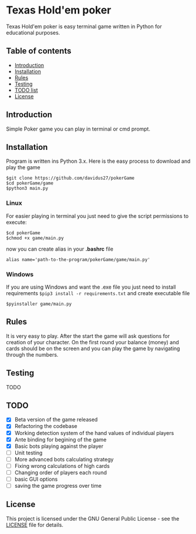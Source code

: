 # Texas Hold'em poker
Texas Hold'em poker is easy terminal game written in Python for educational purposes.


## Table of contents
* [Introduction](#Introduction)
* [Installation](#Installation)
* [Rules](#Rules)
* [Testing](#Testing)
* [TODO list](#TODO)
* [License](#License)


## Introduction
Simple Poker game you can play in terminal or cmd prompt. 

## Installation
Program is written ins Python 3.x. 
Here is the easy process to download and play the game

```
$git clone https://github.com/davidus27/pokerGame
$cd pokerGame/game
$python3 main.py
```

### Linux 
For easier playing in terminal you just need to give the script permissions to execute:
```
$cd pokerGame
$chmod +x game/main.py
```
now you can create alias in your __.bashrc__ file 

```
alias name='path-to-the-program/pokerGame/game/main.py'
```

### Windows
If you are using Windows and want the .exe file you just need to install requirements
``$pip3 install -r requirements.txt``
and create executable file 

``$pyinstaller game/main.py``
 


## Rules
It is very easy to play. 
After the start the game will ask questions for creation of your character.
On the first round your balance (money) and cards should be on the screen and you can play the game 
by navigating through the numbers.

## Testing
TODO

## TODO

- [x] Beta version of the game released
- [x] Refactoring the codebase
- [x] Working detection system of the hand values of individual players
- [x] Ante binding for begining of the game
- [x] Basic bots playing against the player
- [ ] Unit testing
- [ ] More advanced bots calculating strategy
- [ ] Fixing wrong calculations of high cards
- [ ] Changing order of players each round
- [ ] basic GUI options
- [ ] saving the game progress over time

## License
This project is licensed under the GNU General Public License - see the [LICENSE](LICENSE) file for details.
